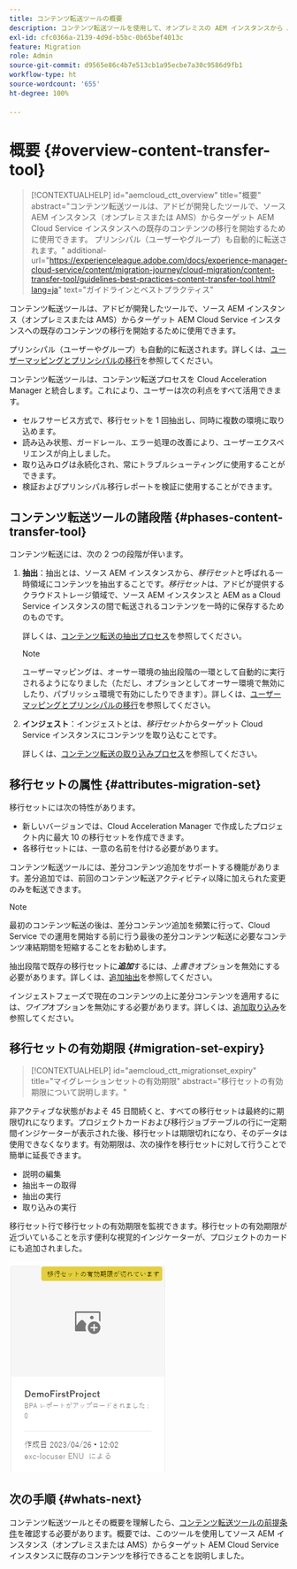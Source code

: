 ```yaml
---
title: コンテンツ転送ツールの概要
description: コンテンツ転送ツールを使用して、オンプレミスの AEM インスタンスから AEM as a Cloud Service にコンテンツを転送する方法について説明します。
exl-id: cfc0366a-2139-4d9d-b5bc-0b65bef4013c
feature: Migration
role: Admin
source-git-commit: d9565e86c4b7e513cb1a95ecbe7a30c9586d9fb1
workflow-type: ht
source-wordcount: '655'
ht-degree: 100%

---
```


# 概要 {#overview-content-transfer-tool}

>[!CONTEXTUALHELP]
>id="aemcloud_ctt_overview"
>title="概要"
>abstract="コンテンツ転送ツールは、アドビが開発したツールで、ソース AEM インスタンス（オンプレミスまたは AMS）からターゲット AEM Cloud Service インスタンスへの既存のコンテンツの移行を開始するために使用できます。 プリンシパル（ユーザーやグループ）も自動的に転送されます。"
>additional-url="https://experienceleague.adobe.com/docs/experience-manager-cloud-service/content/migration-journey/cloud-migration/content-transfer-tool/guidelines-best-practices-content-transfer-tool.html?lang=ja" text="ガイドラインとベストプラクティス"

コンテンツ転送ツールは、アドビが開発したツールで、ソース AEM インスタンス（オンプレミスまたは AMS）からターゲット AEM Cloud Service インスタンスへの既存のコンテンツの移行を開始するために使用できます。

プリンシパル（ユーザーやグループ）も自動的に転送されます。詳しくは、[ユーザーマッピングとプリンシパルの移行](/help/journey-migration/content-transfer-tool/using-content-transfer-tool/user-mapping-and-migration.md)を参照してください。

コンテンツ転送ツールは、コンテンツ転送プロセスを Cloud Acceleration Manager と統合します。これにより、ユーザーは次の利点をすべて活用できます。

* セルフサービス方式で、移行セットを 1 回抽出し、同時に複数の環境に取り込めます。
* 読み込み状態、ガードレール、エラー処理の改善により、ユーザーエクスペリエンスが向上しました。
* 取り込みログは永続化され、常にトラブルシューティングに使用することができます。
* 検証およびプリンシパル移行レポートを検証に使用することができます。

## コンテンツ転送ツールの諸段階 {#phases-content-transfer-tool}

コンテンツ転送には、次の 2 つの段階が伴います。

1. **抽出**：抽出とは、ソース AEM インスタンスから、*移行セット*&#x200B;と呼ばれる一時領域にコンテンツを抽出することです。*移行セット*&#x200B;は、アドビが提供するクラウドストレージ領域で、ソース AEM インスタンスと AEM as a Cloud Service インスタンスの間で転送されるコンテンツを一時的に保存するためのものです。

   詳しくは、[コンテンツ転送の抽出プロセス](/help/journey-migration/content-transfer-tool/using-content-transfer-tool/extracting-content.md)を参照してください。

   >[!NOTE]
   >ユーザーマッピングは、オーサー環境の抽出段階の一環として自動的に実行されるようになりました（ただし、オプションとしてオーサー環境で無効にしたり、パブリッシュ環境で有効にしたりできます）。詳しくは、[ユーザーマッピングとプリンシパルの移行](/help/journey-migration/content-transfer-tool/using-content-transfer-tool/user-mapping-and-migration.md)を参照してください。

1. **インジェスト**：インジェストとは、*移行セット*&#x200B;からターゲット Cloud Service インスタンスにコンテンツを取り込むことです。

   詳しくは、[コンテンツ転送の取り込みプロセス](/help/journey-migration/content-transfer-tool/using-content-transfer-tool/ingesting-content.md)を参照してください。

## 移行セットの属性 {#attributes-migration-set}

移行セットには次の特性があります。

* 新しいバージョンでは、Cloud Acceleration Manager で作成したプロジェクト内に最大 10 の移行セットを作成できます。
* 各移行セットには、一意の名前を付ける必要があります。

コンテンツ転送ツールには、差分コンテンツ追加をサポートする機能があります。差分追加では、前回のコンテンツ転送アクティビティ以降に加えられた変更のみを転送できます。

>[!NOTE]
>最初のコンテンツ転送の後は、差分コンテンツ追加を頻繁に行って、Cloud Service での運用を開始する前に行う最後の差分コンテンツ転送に必要なコンテンツ凍結期間を短縮することをお勧めします。

抽出段階で既存の移行セットに&#x200B;***追加***&#x200B;するには、*上書き*&#x200B;オプションを無効にする必要があります。詳しくは、[追加抽出](/help/journey-migration/content-transfer-tool/using-content-transfer-tool/extracting-content.md#top-up-extraction-process)を参照してください。

インジェストフェーズで現在のコンテンツの上に差分コンテンツを適用するには、*ワイプ*&#x200B;オプションを無効にする必要があります。詳しくは、[追加取り込み](/help/journey-migration/content-transfer-tool/using-content-transfer-tool/ingesting-content.md#top-up-ingestion-process)を参照してください。

## 移行セットの有効期限 {#migration-set-expiry}

>[!CONTEXTUALHELP]
>id="aemcloud_ctt_migrationset_expiry"
>title="マイグレーションセットの有効期限"
>abstract="移行セットの有効期限について説明します。"

非アクティブな状態がおよそ 45 日間続くと、すべての移行セットは最終的に期限切れになります。プロジェクトカードおよび移行ジョブテーブルの行に一定期間インジケーターが表示された後、移行セットは期限切れになり、そのデータは使用できなくなります。有効期限は、次の操作を移行セットに対して行うことで簡単に延長できます。

* 説明の編集
* 抽出キーの取得
* 抽出の実行
* 取り込みの実行

移行セット行で移行セットの有効期限を監視できます。移行セットの有効期限が近づいていることを示す便利な視覚的インジケーターが、プロジェクトのカードにも追加されました。

![画像](/help/journey-migration/content-transfer-tool/assets-ctt/cttcam29.png)


## 次の手順 {#whats-next}

コンテンツ転送ツールとその概要を理解したら、[コンテンツ転送ツールの前提条件](/help/journey-migration/content-transfer-tool/using-content-transfer-tool/prerequisites-content-transfer-tool.md)を確認する必要があります。概要では、このツールを使用してソース AEM インスタンス（オンプレミスまたは AMS）からターゲット AEM Cloud Service インスタンスに既存のコンテンツを移行できることを説明しました。
